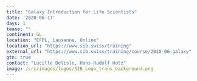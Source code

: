 ```yaml
---
title: "Galaxy Introduction for Life Scientists"
date: '2020-06-17'
days: 1
tease: ""
continent: GL
location: "EFPL, Lausanne, Online"
location_url: "https://www.sib.swiss/training"
external_url: "https://www.sib.swiss/training/course/2020-06-galaxy"
gtn: true
contact: "Lucille Delisle, Hans-Rudolf Hotz"
image: /src/images/logos/SIB_Logo_trans_background.png
---
```

